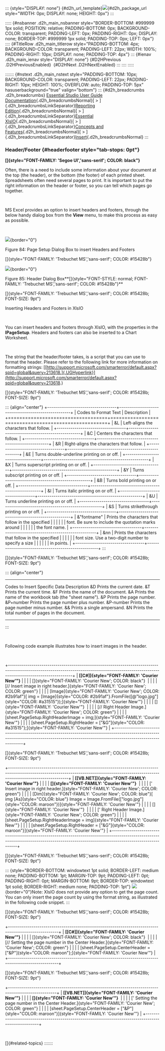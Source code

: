 ::: {style="DISPLAY: none"}
[](ms-xhelp:///?Id=d2h_url_template){#d2h_url_template}![](!package_url!){#d2h_package_url style="WIDTH: 0px; DISPLAY: none; HEIGHT: 0px"}
:::

::::: {#nsbanner .d2h_main_nsbanner style="BORDER-BOTTOM: #999999 1px solid; POSITION: relative; PADDING-BOTTOM: 0px; BACKGROUND-COLOR: transparent; PADDING-LEFT: 0px; PADDING-RIGHT: 0px; DISPLAY: none; BORDER-TOP: #999999 1px solid; PADDING-TOP: 0px; LEFT: 0px"}
:::: {#TitleRow .d2h_main_titlerow style="PADDING-BOTTOM: 4px; BACKGROUND-COLOR: transparent; PADDING-LEFT: 22px; WIDTH: 100%; PADDING-RIGHT: 10px; DISPLAY: none; PADDING-TOP: 4px"}
::: {#ienav .d2h_main_ienav style="DISPLAY: none"}
[](ms-xhelp:///?Id=c10e800b-5499-4fa9-81ff-cb5ca2fe7657){#D2HPrevious .D2HPreviousEnabled}  [](ms-xhelp:///?Id=de38fec5-38ec-4e64-945f-4c19e299ca89){#D2HNext .D2HNextEnabled}
:::
::::
:::::

::::::: {#nstext .d2h_main_nstext style="PADDING-BOTTOM: 10px; BACKGROUND-COLOR: transparent; PADDING-LEFT: 22px; PADDING-RIGHT: 10px; HEIGHT: 100%; OVERFLOW: auto; PADDING-TOP: 5px" hasuserbackground="true" valign="bottom"}
::: {#d2h_breadcrumbs .d2h_breadcrumbs}
[Essential Studio User Guide Documentation](ms-xhelp:///?Id=12457748-09e3-4d74-a240-8e049cedf030){.d2h_breadcrumbsNormal}[ \> ]{.d2h_breadcrumbsLinkSeparator}[Reporting Edition](ms-xhelp:///?Id=027aa5b6-6676-4f93-ad23-c20e8c45792e){.d2h_breadcrumbsNormal}[ \> ]{.d2h_breadcrumbsLinkSeparator}[Essential XlsIO](ms-xhelp:///?Id=b01a1b50-1d7d-40c0-bc83-af67e57c9005){.d2h_breadcrumbsNormal}[ \> ]{.d2h_breadcrumbsLinkSeparator}[Concepts and Features](ms-xhelp:///?Id=21b26556-5905-4ad9-90b4-40320db25faf){.d2h_breadcrumbsNormal}[ \> ]{.d2h_breadcrumbsLinkSeparator}[Insert](ms-xhelp:///?Id=3b5c8a38-7946-47f2-a4af-0711da3daaa8){.d2h_breadcrumbsNormal}
:::

### Header/Footer {#headerfooter style="tab-stops: 0pt"}

**[]{style="FONT-FAMILY: 'Segoe UI','sans-serif'; COLOR: black"}** 

Often, there is a need to include some information about your document at the top (the header), or the bottom (the footer) of each printed sheet. Spreadsheets often need several pages to print. It is important to put the right information on the header or footer, so you can tell which pages go together.

 

MS Excel provides an option to insert headers and footers, through the below handy dialog box from the **View** menu, to make this process as easy as possible.

 

![](ImagesExt/image47_90.jpg){border="0"}

Figure 84: Page Setup Dialog Box to insert Headers and Footers

[]{style="FONT-FAMILY: 'Trebuchet MS','sans-serif'; COLOR: #15428b"} 

![](ImagesExt/image47_91.jpg){border="0"}

Figure 85: Header Dialog Box**[]{style="FONT-STYLE: normal; FONT-FAMILY: 'Trebuchet MS','sans-serif'; COLOR: #15428b"}**

[]{style="FONT-FAMILY: 'Trebuchet MS','sans-serif'; COLOR: #15428b; FONT-SIZE: 9pt"} 

Inserting Headers and Footers in XlsIO

 

You can insert headers and footers through XlsIO, with the properties in the **IPageSetup**. Headers and footers can also be inserted to a Chart Worksheet.

 

The string that the header/footer takes, is a script that you can use to format the header. Please refer to the following link for more information on formatting strings: [[http://support.microsoft.com/smarterror/default.aspx?spid=global&query=213618.]{.UGHyperlink}](http://support.microsoft.com/smarterror/default.aspx?spid=global&query=213618.)

[]{style="FONT-FAMILY: 'Trebuchet MS','sans-serif'; COLOR: #15428b; FONT-SIZE: 9pt"} 

::: {align="center"}
+-----------------------------------+-----------------------------------------------------+
| Codes to Format Text              | Description                                         |
+===================================+=====================================================+
| &L                                | Left-aligns the characters that follow.             |
+-----------------------------------+-----------------------------------------------------+
| &C                                | Centers the characters that follow.                 |
+-----------------------------------+-----------------------------------------------------+
| &R                                | Right-aligns the characters that follow.            |
+-----------------------------------+-----------------------------------------------------+
| &E                                | Turns double-underline printing on or off.          |
+-----------------------------------+-----------------------------------------------------+
| &X                                | Turns superscript printing on or off.               |
+-----------------------------------+-----------------------------------------------------+
| &Y                                | Turns subscript printing on or off.                 |
+-----------------------------------+-----------------------------------------------------+
| &B                                | Turns bold printing on or off.                      |
+-----------------------------------+-----------------------------------------------------+
| &I                                | Turns italic printing on or off.                    |
+-----------------------------------+-----------------------------------------------------+
| &U                                | Turns underline printing on or off.                 |
+-----------------------------------+-----------------------------------------------------+
| &S                                | Turns strikethrough printing on or off.             |
+-----------------------------------+-----------------------------------------------------+
| &\"fontname\"                     | Prints the characters that follow in the specified  |
|                                   |                                                     |
|                                   | font. Be sure to include the quotation marks around |
|                                   |                                                     |
|                                   | the font name.                                      |
+-----------------------------------+-----------------------------------------------------+
| &nn                               | Prints the characters that follow in the specified  |
|                                   |                                                     |
|                                   | font size. Use a two-digit number to specify a size |
|                                   |                                                     |
|                                   | in points.                                          |
+-----------------------------------+-----------------------------------------------------+
:::

[]{style="FONT-FAMILY: 'Trebuchet MS','sans-serif'; COLOR: #15428b; FONT-SIZE: 9pt"} 

::: {align="center"}
  ------------------------------- -----------------------------------------------------------
  Codes to Insert Specific Data   Description
  &D                              Prints the current date.
  &T                              Prints the current time.
  &F                              Prints the name of the document.
  &A                              Prints the name of the workbook tab (the \"sheet name\").
  &P                              Prints the page number.
  &P+number                       Prints the page number plus number.
  &P-number                       Prints the page number minus number.
  &&                              Prints a single ampersand.
  &N                              Prints the total number of pages in the document.
  ------------------------------- -----------------------------------------------------------
:::

 

Following code example illustrates how to insert images in the header.

 

+--------------------------------------------------------------------------------------------------------------------------------------------------------------------------------------------+
| **[\[C#\]]{style="FONT-FAMILY: 'Courier New'"}**                                                                                                                                           |
|                                                                                                                                                                                            |
| []{style="FONT-FAMILY: 'Courier New'; COLOR: black"}                                                                                                                                       |
|                                                                                                                                                                                            |
| [// Insert image in right header.]{style="FONT-FAMILY: 'Courier New'; COLOR: green"}                                                                                                       |
|                                                                                                                                                                                            |
| [Image]{style="FONT-FAMILY: 'Courier New'; COLOR: #2b91af"}[ img = [Image]{style="COLOR: #2b91af"}.FromFile([@\"logo.jpg\"]{style="COLOR: #a31515"});]{style="FONT-FAMILY: 'Courier New'"} |
|                                                                                                                                                                                            |
| []{style="FONT-FAMILY: 'Courier New'"}                                                                                                                                                     |
|                                                                                                                                                                                            |
| [// Right Header Image.]{style="FONT-FAMILY: 'Courier New'; COLOR: green"}                                                                                                                 |
|                                                                                                                                                                                            |
| [sheet.PageSetup.RightHeaderImage = img;]{style="FONT-FAMILY: 'Courier New'"}                                                                                                              |
|                                                                                                                                                                                            |
| [sheet.PageSetup.RightHeader = [\"&G\"]{style="COLOR: #a31515"};]{style="FONT-FAMILY: 'Courier New'"}                                                                                      |
+--------------------------------------------------------------------------------------------------------------------------------------------------------------------------------------------+

[]{style="FONT-FAMILY: 'Trebuchet MS','sans-serif'; COLOR: #15428b; FONT-SIZE: 9pt"} 

+------------------------------------------------------------------------------------------------------------------------------------------------------------------------------------------+
| **[\[VB.NET\]]{style="FONT-FAMILY: 'Courier New'"}**                                                                                                                                     |
|                                                                                                                                                                                          |
| **[]{style="FONT-FAMILY: 'Courier New'"}**                                                                                                                                               |
|                                                                                                                                                                                          |
| [\' Insert image in right header.]{style="FONT-FAMILY: 'Courier New'; COLOR: green"}                                                                                                     |
|                                                                                                                                                                                          |
| [Dim]{style="FONT-FAMILY: 'Courier New'; COLOR: blue"}[ img [As]{style="COLOR: blue"} Image = Image.FromFile([\"logo.jpg\"]{style="COLOR: maroon"})]{style="FONT-FAMILY: 'Courier New'"} |
|                                                                                                                                                                                          |
| []{style="FONT-FAMILY: 'Courier New'"}                                                                                                                                                   |
|                                                                                                                                                                                          |
| [\' Right Header Image.]{style="FONT-FAMILY: 'Courier New'; COLOR: green"}                                                                                                               |
|                                                                                                                                                                                          |
| [sheet.PageSetup.RightHeaderImage = img]{style="FONT-FAMILY: 'Courier New'"}                                                                                                             |
|                                                                                                                                                                                          |
| [sheet.PageSetup.RightHeader = [\"&G\"]{style="COLOR: maroon"}]{style="FONT-FAMILY: 'Courier New'"}                                                                                      |
+------------------------------------------------------------------------------------------------------------------------------------------------------------------------------------------+

[]{style="FONT-FAMILY: 'Trebuchet MS','sans-serif'; COLOR: #15428b; FONT-SIZE: 9pt"} 

::: {style="BORDER-BOTTOM: windowtext 1pt solid; BORDER-LEFT: medium none; PADDING-BOTTOM: 1pt; MARGIN-TOP: 9pt; PADDING-LEFT: 0pt; PADDING-RIGHT: 0pt; MARGIN-BOTTOM: 9pt; BORDER-TOP: windowtext 1pt solid; BORDER-RIGHT: medium none; PADDING-TOP: 1pt"}
![](ImagesExt/image47_1.jpg){border="0"}Note: XlsIO does not provide any option to get the page count. You can only insert the page count by using the format string, as illustrated in the following code snippet.
:::

[]{style="FONT-FAMILY: 'Trebuchet MS','sans-serif'; COLOR: #15428b; FONT-SIZE: 9pt"} 

+-------------------------------------------------------------------------------------------------------+
| **[\[C#\]]{style="FONT-FAMILY: 'Courier New'"}**                                                      |
|                                                                                                       |
| []{style="FONT-FAMILY: 'Courier New'; COLOR: black"}                                                  |
|                                                                                                       |
| [// Setting the page number in the Center Header.]{style="FONT-FAMILY: 'Courier New'; COLOR: green"}  |
|                                                                                                       |
| [sheet.PageSetup.CenterHeader = [\"&P\"]{style="COLOR: maroon"};]{style="FONT-FAMILY: 'Courier New'"} |
+-------------------------------------------------------------------------------------------------------+

[]{style="FONT-FAMILY: 'Trebuchet MS','sans-serif'; COLOR: #15428b; FONT-SIZE: 9pt"} 

+------------------------------------------------------------------------------------------------------+
| **[\[VB.NET\]]{style="FONT-FAMILY: 'Courier New'"}**                                                 |
|                                                                                                      |
| **[]{style="FONT-FAMILY: 'Courier New'"}**                                                           |
|                                                                                                      |
| [\' Setting the page number in the Center Header.]{style="FONT-FAMILY: 'Courier New'; COLOR: green"} |
|                                                                                                      |
| [sheet.PageSetup.CenterHeader = [\"&P\"]{style="COLOR: maroon"}]{style="FONT-FAMILY: 'Courier New'"} |
+------------------------------------------------------------------------------------------------------+

 

[]{#related-topics}
:::::::
